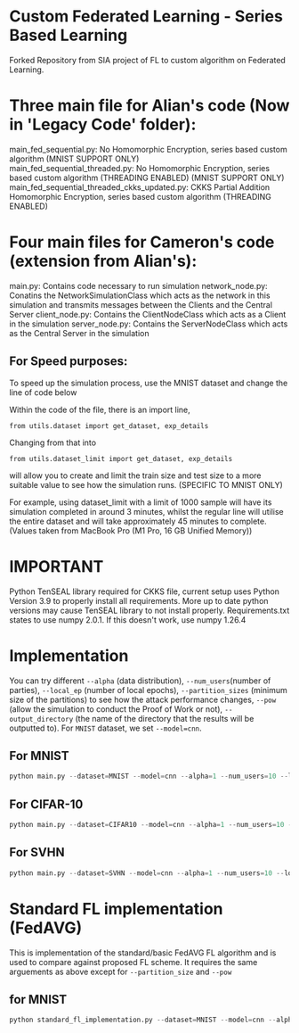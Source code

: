 # Custom Federated Learning - Series Based Learning
Forked Repository from SIA project of FL to custom algorithm on Federated Learning.

# Three main file for Alian's code (Now in 'Legacy Code' folder):

main_fed_sequential.py: No Homomorphic Encryption, series based custom algorithm (MNIST SUPPORT ONLY) <br> 
main_fed_sequential_threaded.py: No Homomorphic Encryption, series based custom algorithm (THREADING ENABLED) (MNIST SUPPORT ONLY) <br>
main_fed_sequential_threaded_ckks_updated.py: CKKS Partial Addition Homomorphic Encryption, series based custom algorithm (THREADING ENABLED) <br>

# Four main files for Cameron's code (extension from Alian's):

main.py: Contains code necessary to run simulation
network_node.py: Conatins the NetworkSimulationClass which acts as the network in this simulation and transmits messages between the Clients and the Central Server
client_node.py: Contains the ClientNodeClass which acts as a Client in the simulation
server_node.py: Contains the ServerNodeClass which acts as the Central Server in the simulation

## For Speed purposes:

To speed up the simulation process, use the MNIST dataset and change the line of code below

Within the code of the file, there is an import line, 
```
from utils.dataset import get_dataset, exp_details
```
Changing from that into
```
from utils.dataset_limit import get_dataset, exp_details
```
will allow you to create and limit the train size and test size to a more suitable value to see how the simulation runs. (SPECIFIC TO MNIST ONLY)

For example, using dataset_limit with a limit of 1000 sample will have its simulation completed in around 3 minutes, whilst the regular line will utilise the entire dataset and will take approximately 45 minutes to complete. (Values taken from MacBook Pro (M1 Pro, 16 GB Unified Memory))


# IMPORTANT

Python TenSEAL library required for CKKS file, current setup uses Python Version 3.9 to properly install all requirements. More up to date python versions may cause TenSEAL library to not install properly. Requirements.txt states to use numpy 2.0.1. If this doesn't work, use numpy 1.26.4


# Implementation

You can try different `--alpha` (data distribution), `--num_users`(number of parties), `--local_ep` (number of local epochs), `--partition_sizes` (minimum size of the partitions) to see how the attack performance changes, `--pow` (allow the simulation to conduct the Proof of Work or not), `--output_directory` (the name of the directory that the results will be outputted to). For `MNIST` dataset, we set `--model=cnn`.<br>

## For MNIST
```python
python main.py --dataset=MNIST --model=cnn --alpha=1 --num_users=10 --local_ep=5 --partition_size=10 --pow=True --output_directory=MNIST_baseline
```

## For CIFAR-10
```python
python main.py --dataset=CIFAR10 --model=cnn --alpha=1 --num_users=10 --local_ep=5 --partition_size=10 --pow=True --output_directory=CIFAR10_baseline
```

## For SVHN
```python
python main.py --dataset=SVHN --model=cnn --alpha=1 --num_users=10 --local_ep=5 --partition_size=10 --pow=True --output_directory=SVHN_baseline
```

# Standard FL implementation (FedAVG)

This is implementation of the standard/basic FedAVG FL algorithm and is used to compare against proposed FL scheme. It requires the same arguements as above except for `--partition_size` and `--pow`

## for MNIST
```python
python standard_fl_implementation.py --dataset=MNIST --model=cnn --alpha=1 --num_users=10 --local_ep=5 --output_directory=MNIST_baseline_standard_fl
```
